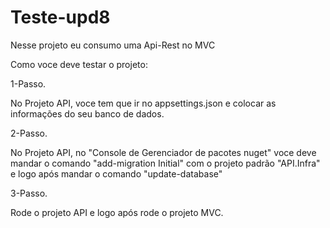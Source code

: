 # Teste-upd8
Nesse projeto eu consumo uma Api-Rest no MVC

Como voce deve testar o projeto:

1-Passo.

  No Projeto API, voce tem que ir no appsettings.json e colocar as informações do seu banco de dados.

2-Passo.

  No Projeto API, no "Console de Gerenciador de pacotes nuget" voce deve mandar o comando "add-migration Initial" com o projeto padrão "API.Infra" e logo após mandar o comando "update-database"

3-Passo.

  Rode o projeto API e logo após rode o projeto MVC. 
